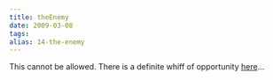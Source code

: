 ```yaml
---
title: theEnemy
date: 2009-03-08
tags: 
alias: 14-the-enemy
---
```


This cannot be allowed. There is a definite whiff of opportunity [here](http://feedproxy.google.com/~r/Techcrunch/~3/EELkxo88_yI/)...